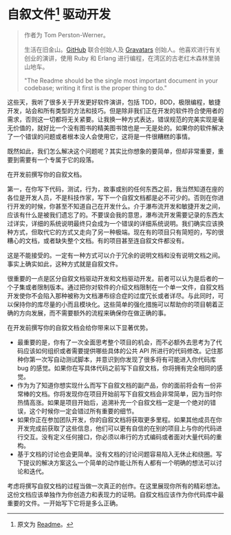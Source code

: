 # 自叙文件[^1] 驱动开发

> 作者为 Tom Perston-Werner。
>
> 生活在旧金山。[GitHub](https://github.com/) 联合创始人及 [Gravatars](https://en.gravatar.com/) 创始人。他喜欢进行有关创业的演讲，使用 Ruby 和 Erlang 进行编程，在湾区的古老红木森林里骑山地车。
>
> "The Readme should be the single most important document in your codebase; writing it first is the proper thing to do."

这些天，我听了很多关于开发更好软件演讲，包括 TDD，BDD，极限编程，敏捷开发，站会和所有类型的方法和技巧。但是除非我们正在开发的软件符合使用者的需求，否则这一切都将无关紧要。让我换一种方式表达，错误规范的完美实现是毫无价值的，就好比一个没有图书的精美图书馆也是一无是处的。如果你的软件解决了一个错误的问题或者根本没人会使用它，这将是一件很糟糕的事情。

既然如此，我们怎么解决这个问题呢？其实比你想象的要简单，但却非常重要，重要到需要有一个专属于它的段落。

在开发前撰写你的自叙文档。

第一，在你写下代码，测试，行为，故事或别的任何东西之前，我当然知道在座的各位是开发人员，不是科技作家，写下一个自叙文档都是必不可少的。否则在你进行开发的时候，你甚至不知道自己在开发什么。介于瀑布流开发和敏捷开发之间，应该有什么是被我们遗忘了的。不要误会我的意思，瀑布流开发需要记录的东西太过详实，详细的系统说明最终只会成为一个错误的详细系统说明。我们确实应该换种方式，但取代它的方式又走向了另一种极端。现在有的项目只有简短的，写的很糟心的文档，或者缺失整个文档。有的项目甚至连自叙文件都没有。

这是不能接受的。一定有一种方式可以介于冗余的说明文档和没有说明文档之间。事实上确实如此，这种方式就是自叙文件。

很重要的一点是区分自叙文档驱动开发和文档驱动开发。前者可以认为是后者的一个子集或者限制版本。通过把你对软件的介绍文档限制在一个单一文件，自叙文档开发使你不会陷入那种被称为文档瀑布综合症的过度冗长或者详尽。与此同时，可以保持你的库尽量的小而且模块化。这些简单的强化措施可以帮助你的项目朝着正确的方向发展，而不需要额外的流程来确保你在做正确的事。

在开发前撰写你的自叙文档会给你带来以下显著优势。

- 最重要的是，你有了一次全面思考整个项目的机会，而不必额外去思考为了代码应该如何组织或者需要提供哪些具体的公共 API 所进行的代码修改。记住那种你第一次写自动测试脚本，并意识到你发现了很多将有可能进入你代码库 bug 的感觉。如果你在写具体代码之前写下自叙文档，你将拥有完全相同的感觉。
- 作为为了知道你想实现什么而写下自叙文档的副产品，你的面前将会有一份非常棒的文档。你将发现你在项目开始前写下自叙文档会非常简单，因为当时你热情高涨。如果是项目开始后，追溯补充一个自叙文档一定是一个绝对的错误，这个时候你一定会错过所有重要的细节。
- 如果你正在参加团队开发，你的自叙文档将获取更多里程。如果其他成员在你开发完成前获取了这些信息，他们可以更有自信的在别的项目上与你的代码进行交互。没有定义任何接口，你必须以串行的方式编码或者面对大量代码的重构。
- 基于文档的讨论也会更简单。没有文档的讨论问题容易陷入无休止和绕圈。写下提议的解决方案这么一个简单的动作能让所有人都有一个明确的想法可以讨论和迭代。

考虑将撰写自叙文档的过程当做一次真正的创作。在这里展现你所有的精彩想法。这份文档应该单独作为你创造力和表现力的证明。自叙文档应该作为你代码库中最重要的文件。一开始写下它将是多么正确。

[^1]: 原文为 [Readme](https://zh.wikipedia.org/wiki/Readme)。